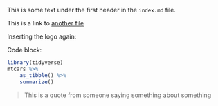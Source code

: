 <!-- # INDEX HEADER 1 -->

This is some text under the first header in the `index.md` file.

This is a link to [another file](another-file.md)

Inserting the logo again:

<!-- ![Our logo](logo.png) -->

Code block:

```r
library(tidyverse)
mtcars %>%
	as_tibble() %>%
	summarize()
```

> This is a quote from someone saying something about something

